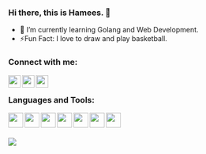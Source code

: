 ### Hi there, this is Hamees. 👋

<!--
**hamees-sayed/hamees-sayed** is a ✨ _special_ ✨ repository because its `README.md` (this file) appears on your GitHub profile.

Here are some ideas to get you started:
-->
- 🌱 I’m currently learning Golang and Web Development.
- ⚡Fun Fact: I love to draw and play basketball.


### Connect with me:

[<img src="https://i.pinimg.com/564x/28/90/ba/2890bac9ba41e52707f36268231dfe9e.jpg" align="left"  width="25px">](https://twitter.com/HameesSayed2)
[<img src="https://i.pinimg.com/564x/a1/9c/a4/a19ca4f554614d7224f44db7798db87b.jpg" align="left" width="25px">](https://www.linkedin.com/in/hamees-sayed-316b4219a/)
[<img src="https://i.pinimg.com/564x/58/a2/be/58a2bec02ecb40d12e507e2a212c46c6.jpg" align="left" width="25px">](https://www.instagram.com/hameessayed2003/?hl=en)

<br/>

### Languages and Tools:

<img src="https://i.pinimg.com/564x/ca/1f/74/ca1f746d6f232f87fca4e4d94ef6f3ab.jpg" align="left" width="30px">
<img src="https://i.pinimg.com/564x/f7/a4/83/f7a483ddf1a71154bfc8eee6eb20ec02.jpg" align="left" width="30px">
<img src="https://rustacean.net/assets/rustacean-flat-happy.svg" align="left" width="30px">
<img src="https://i.pinimg.com/564x/e9/94/61/e99461fdd5b3db8bdb3081d8acf5e524.jpg" align="left" width="30px">
<img src="https://i.pinimg.com/564x/5b/46/6b/5b466b71e1cc4b9cf6ff3361c0e976c3.jpg" align="left" width="30px">
<img src="https://www.mirantis.com/wp-content/uploads/2021/09/k8s-logo-ft-blog-image.png" align="left" width="30px">
<img src="https://knative.dev/docs/images/logo/rgb/knative-logo-rgb.png" align="left" width="30px">

<br/>
<br/>
<br/>

<img src="https://github-readme-stats.vercel.app/api?username=hamees-sayed&show_icons=true&theme=tokyonight" align="left" />



